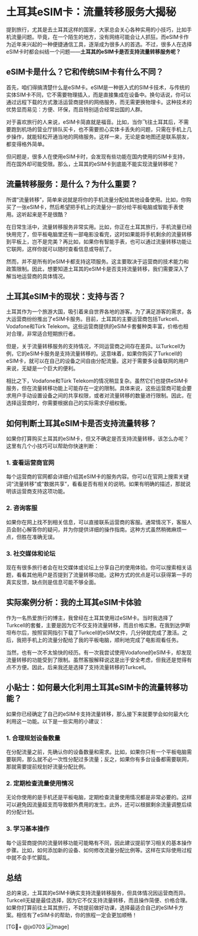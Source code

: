 # 土耳其eSIM卡：流量转移服务大揭秘

提到旅行，尤其是去土耳其这样的国家，大家总会关心各种实用的小技巧，比如手机流量问题。毕竟，在一个陌生的地方，没有网络可能会让人抓狂。而eSIM卡作为近年来兴起的一种便捷通信工具，逐渐成为很多人的首选。不过，很多人在选择eSIM卡时都会纠结一个问题——**土耳其的eSIM卡是否支持流量转移服务呢？**

## eSIM卡是什么？它和传统SIM卡有什么不同？

首先，咱们得搞清楚什么是eSIM卡。eSIM是一种嵌入式的SIM卡技术，与传统的实体SIM卡不同，它不需要物理插入，而是直接集成在设备中。换句话说，你可以通过远程下载的方式激活运营商提供的网络服务，而无需更换物理卡。这种技术的优势显而易见：方便、环保，而且特别适合经常出国的人群。

对于喜欢旅行的人来说，eSIM卡简直就是福音。比如，当你飞往土耳其后，不需要跑到机场的营业厅排队买卡，也不需要担心实体卡丢失的问题，只需在手机上几步操作，就能轻松开通当地的网络服务。这样一来，无论是查地图还是联系朋友，都变得格外简单。

但问题是，很多人在使用eSIM卡时，会发现有些功能在国内使用的SIM卡支持，而在国外却可能受限。那么，土耳其的eSIM卡到底能不能实现流量转移呢？

## 流量转移服务：是什么？为什么重要？

所谓“流量转移”，简单来说就是将你的手机流量分配给其他设备使用。比如，你购买了一张eSIM卡，然后希望把手机上的流量分一部分给平板电脑或智能手表使用。这听起来是不是很酷？

在日常生活中，流量转移服务非常实用。比如，你正在土耳其旅行，手机流量已经快用完了，但平板电脑里还有一部电影没看完，这时如果能将手机剩余的流量转移到平板上，岂不是完美？再比如，如果你有智能手表，也可以通过流量转移功能让它联网，这样你就可以随时查看信息或导航了。

然而，并不是所有的eSIM卡都支持这项服务。这主要取决于运营商的技术能力和政策限制。因此，想要知道土耳其的eSIM卡是否支持流量转移，我们需要深入了解当地运营商的具体情况。

## 土耳其eSIM卡的现状：支持与否？

土耳其作为一个旅游大国，吸引着来自世界各地的游客。为了满足游客的需求，各大运营商纷纷推出了eSIM卡服务。目前，土耳其的主要运营商包括Turkcell、Vodafone和Türk Telekom。这些运营商提供的eSIM卡套餐种类丰富，价格也相对合理，非常适合短期旅行者。

但是，关于流量转移服务的支持情况，不同运营商之间存在差异。以Turkcell为例，它的eSIM卡服务是支持流量转移的。这意味着，如果你购买了Turkcell的eSIM卡，就可以在自己的设备之间自由分配流量。这对于需要多设备联网的用户来说，无疑是一个巨大的便利。

相比之下，Vodafone和Türk Telekom的情况稍显复杂。虽然它们也提供eSIM卡服务，但在流量转移功能上可能存在一定的限制。具体来说，这些运营商可能会要求用户手动设置设备之间的共享权限，或者对流量转移的数量进行限制。因此，在选择运营商时，你需要根据自己的实际需求仔细权衡。

## 如何判断土耳其eSIM卡是否支持流量转移？

如果你打算购买土耳其的eSIM卡，但又不确定是否支持流量转移，该怎么办呢？这里有几个小技巧可以帮助你快速判断：

### 1. 查看运营商官网
每个运营商的官网都会详细介绍其eSIM卡的服务内容。你可以在官网上搜索关键词“流量转移”或“数据共享”，看看是否有相关的说明。如果有明确的描述，那就说明该运营商支持这项功能。

### 2. 咨询客服
如果你在网上找不到相关信息，可以直接联系运营商的客服。通常情况下，客服人员会耐心解答你的疑问，并为你提供详细的操作指南。这种方式虽然稍微麻烦一点，但胜在准确无误。

### 3. 社交媒体和论坛
现在有很多旅行者会在社交媒体或论坛上分享自己的使用体验。你可以搜索相关话题，看看其他用户是否提到了流量转移功能。这种方式的优点是可以获得第一手的真实反馈，缺点则是信息可能不够全面。

## 实际案例分析：我的土耳其eSIM卡体验

作为一名热爱旅行的博主，我曾经在土耳其使用过eSIM卡。当时我选择了Turkcell的套餐，主要是因为它不仅支持流量转移，而且价格实惠。在我到达伊斯坦布尔后，按照官网指引下载了Turkcell的eSIM文件，几分钟就完成了激活。之后，我把手机上的流量分配给了我的平板电脑，顺利地完成了电影观看任务。

当然，也有一次不太愉快的经历。有一次我尝试使用Vodafone的eSIM卡，却发现流量转移的功能受到了限制。虽然客服解释说这是出于安全考虑，但我还是觉得有点不方便。因此，后来我还是选择了支持流量转移的Turkcell。

## 小贴士：如何最大化利用土耳其eSIM卡的流量转移功能？

如果你已经确定了自己的eSIM卡支持流量转移，那么接下来就要学会如何最大化利用这一功能。以下是一些实用的小建议：

### 1. 合理规划设备数量
在分配流量之前，先确认你的设备数量和需求。比如，如果你只有一个平板电脑需要联网，那么就不必一次性分配过多流量；反之，如果你有多台设备都需要联网，那就需要提前规划好流量分配比例。

### 2. 定期检查流量使用情况
无论你使用的是手机还是平板电脑，定期检查流量使用情况都是非常必要的。这样可以避免因流量超支而导致额外费用的发生。此外，还可以根据剩余流量调整后续的分配计划。

### 3. 学习基本操作
每个运营商提供的流量转移功能可能略有不同，因此建议提前学习相关的基本操作步骤。比如，如何添加新的设备、如何修改流量分配比例等。这样在实际使用过程中就不会手忙脚乱。

## 总结

总的来说，土耳其的eSIM卡确实支持流量转移服务，但具体情况因运营商而异。Turkcell无疑是最佳选择，因为它不仅支持流量转移，而且操作简便、价格合理。如果你打算前往土耳其旅行，不妨提前做好功课，选择最适合自己的eSIM卡方案。相信有了eSIM卡的帮助，你的旅程一定会更加顺畅！

[TG💪+ @jx0703 ![Image](https://github.com/user-attachments/assets/dbca1d08-cadb-493c-b0ec-ad6f7a83f270)]